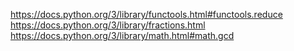 https://docs.python.org/3/library/functools.html#functools.reduce
https://docs.python.org/3/library/fractions.html
https://docs.python.org/3/library/math.html#math.gcd
